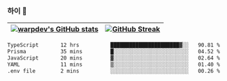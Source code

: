 
### 하이 👋
[![warpdev's GitHub stats](https://github-readme-stats.vercel.app/api?username=warpdev&show_icons=true&theme=vue-dark)](#) |[![GitHub Streak](https://github-readme-streak-stats.herokuapp.com/?user=warpdev&theme=dark)](#)
--- | --- |
<!--START_SECTION:waka-->

```txt
TypeScript       12 hrs          ██████████████████████▓░░   90.81 %
Prisma           35 mins         █░░░░░░░░░░░░░░░░░░░░░░░░   04.52 %
JavaScript       20 mins         ▓░░░░░░░░░░░░░░░░░░░░░░░░   02.64 %
YAML             11 mins         ▒░░░░░░░░░░░░░░░░░░░░░░░░   01.40 %
.env file        2 mins          ░░░░░░░░░░░░░░░░░░░░░░░░░   00.26 %
```

<!--END_SECTION:waka-->

<!--
**warpdev/warpdev** is a ✨ _special_ ✨ repository because its `README.md` (this file) appears on your GitHub profile.

Here are some ideas to get you started:

- 🔭 I’m currently working on ...
- 🌱 I’m currently learning ...
- 👯 I’m looking to collaborate on ...
- 🤔 I’m looking for help with ...
- 💬 Ask me about ...
- 📫 How to reach me: ...
- 😄 Pronouns: ...
- ⚡ Fun fact: ...
-->
